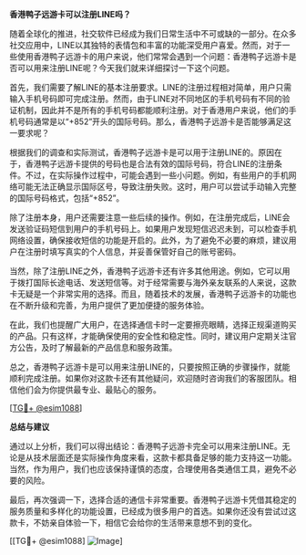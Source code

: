 **香港鸭子远游卡可以注册LINE吗？**

随着全球化的推进，社交软件已经成为我们日常生活中不可或缺的一部分。在众多社交应用中，LINE以其独特的表情包和丰富的功能深受用户喜爱。然而，对于一些使用香港鸭子远游卡的用户来说，他们常常会遇到一个问题：香港鸭子远游卡是否可以用来注册LINE呢？今天我们就来详细探讨一下这个问题。

首先，我们需要了解LINE的基本注册要求。LINE的注册过程相对简单，用户只需输入手机号码即可完成注册。然而，由于LINE对不同地区的手机号码有不同的验证机制，因此并不是所有的手机号码都能顺利注册。对于香港用户来说，他们的手机号码通常是以“+852”开头的国际号码。那么，香港鸭子远游卡是否能够满足这一要求呢？

根据我们的调查和实际测试，香港鸭子远游卡是可以用于注册LINE的。原因在于，香港鸭子远游卡提供的号码也是合法有效的国际号码，符合LINE的注册条件。不过，在实际操作过程中，可能会遇到一些小问题。例如，有些用户的手机网络可能无法正确显示国际区号，导致注册失败。这时，用户可以尝试手动输入完整的国际号码格式，包括“+852”。

除了注册本身，用户还需要注意一些后续的操作。例如，在注册完成后，LINE会发送验证码短信到用户的手机号码上。如果用户发现短信迟迟未到，可以检查手机网络设置，确保接收短信的功能是开启的。此外，为了避免不必要的麻烦，建议用户在注册时填写真实的个人信息，并妥善保管好自己的账号密码。

当然，除了注册LINE之外，香港鸭子远游卡还有许多其他用途。例如，它可以用于拨打国际长途电话、发送短信等。对于经常需要与海外亲友联系的人来说，这款卡无疑是一个非常实用的选择。而且，随着技术的发展，香港鸭子远游卡的功能也在不断升级和完善，为用户提供了更加便捷的服务体验。

在此，我们也提醒广大用户，在选择通信卡时一定要擦亮眼睛，选择正规渠道购买的产品。只有这样，才能确保使用的安全性和稳定性。同时，建议用户定期关注官方公告，及时了解最新的产品信息和服务政策。

总之，香港鸭子远游卡是可以用来注册LINE的，只要按照正确的步骤操作，就能顺利完成注册。如果你对这款卡还有其他疑问，欢迎随时咨询我们的客服团队。相信他们会为你提供最专业、最贴心的服务。

[[TG💪+ @esim1088](https://t.me/s/esim1088)]

**总结与建议**

通过以上分析，我们可以得出结论：香港鸭子远游卡完全可以用来注册LINE。无论是从技术层面还是实际操作角度来看，这款卡都具备足够的能力支持这一功能。当然，作为用户，我们也应该保持谨慎的态度，合理使用各类通信工具，避免不必要的风险。

最后，再次强调一下，选择合适的通信卡非常重要。香港鸭子远游卡凭借其稳定的服务质量和多样化的功能设置，已经成为很多用户的首选。如果你还没有尝试过这款卡，不妨亲自体验一下，相信它会给你的生活带来意想不到的变化。

[[TG💪+ @esim1088] ![Image](https://i.postimg.cc/4NQfJmqS/Snipaste-2025-05-13-00-14-12.png)]